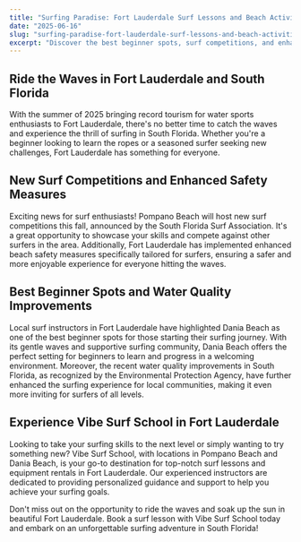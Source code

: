 ```yaml
---
title: "Surfing Paradise: Fort Lauderdale Surf Lessons and Beach Activities"
date: "2025-06-16"
slug: "surfing-paradise-fort-lauderdale-surf-lessons-and-beach-activities"
excerpt: "Discover the best beginner spots, surf competitions, and enhanced safety measures for surfers in Fort Lauderdale and South Florida. Ride the waves with Vibe Surf School!"
---
```


## Ride the Waves in Fort Lauderdale and South Florida

With the summer of 2025 bringing record tourism for water sports enthusiasts to Fort Lauderdale, there's no better time to catch the waves and experience the thrill of surfing in South Florida. Whether you're a beginner looking to learn the ropes or a seasoned surfer seeking new challenges, Fort Lauderdale has something for everyone.

## New Surf Competitions and Enhanced Safety Measures

Exciting news for surf enthusiasts! Pompano Beach will host new surf competitions this fall, announced by the South Florida Surf Association. It's a great opportunity to showcase your skills and compete against other surfers in the area. Additionally, Fort Lauderdale has implemented enhanced beach safety measures specifically tailored for surfers, ensuring a safer and more enjoyable experience for everyone hitting the waves.

## Best Beginner Spots and Water Quality Improvements

Local surf instructors in Fort Lauderdale have highlighted Dania Beach as one of the best beginner spots for those starting their surfing journey. With its gentle waves and supportive surfing community, Dania Beach offers the perfect setting for beginners to learn and progress in a welcoming environment. Moreover, the recent water quality improvements in South Florida, as recognized by the Environmental Protection Agency, have further enhanced the surfing experience for local communities, making it even more inviting for surfers of all levels.

## Experience Vibe Surf School in Fort Lauderdale

Looking to take your surfing skills to the next level or simply wanting to try something new? Vibe Surf School, with locations in Pompano Beach and Dania Beach, is your go-to destination for top-notch surf lessons and equipment rentals in Fort Lauderdale. Our experienced instructors are dedicated to providing personalized guidance and support to help you achieve your surfing goals.

Don't miss out on the opportunity to ride the waves and soak up the sun in beautiful Fort Lauderdale. Book a surf lesson with Vibe Surf School today and embark on an unforgettable surfing adventure in South Florida!
